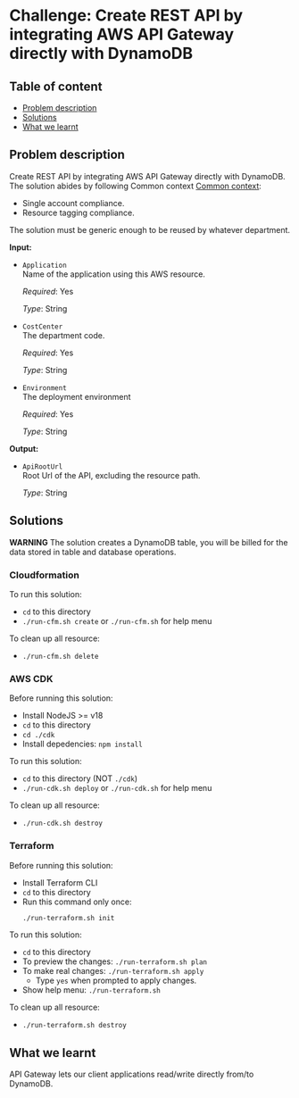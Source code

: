 # Challenge: Create REST API by integrating AWS API Gateway directly with DynamoDB

## Table of content
* [Problem description](#problem-description)
* [Solutions](#solutions)
* [What we learnt](#what-we-learnt)

## Problem description

Create REST API by integrating AWS API Gateway directly with DynamoDB.
The solution abides by following Common context [Common context](../../../README.md#common-context):
  * Single account compliance.
  * Resource tagging compliance.

The solution must be generic enough to be reused by whatever department.

**Input:**
  * `Application`<br>
    Name of the application using this AWS resource.

    *Required*: Yes

    *Type*: String

  * `CostCenter`<br>
    The department code.

    *Required*: Yes

    *Type*: String

  * `Environment`<br>
    The deployment environment

    *Required*: Yes

    *Type*: String

**Output:**
  * `ApiRootUrl`<br>
    Root Url of the API, excluding the resource path.

    *Type*: String

## Solutions

**WARNING** The solution creates a DynamoDB table, you will be billed for the data stored in table and database operations.

### **Cloudformation**

To run this solution:
  - `cd` to this directory
  - `./run-cfm.sh create` or `./run-cfm.sh` for help menu

To clean up all resource:
  - `./run-cfm.sh delete`

### **AWS CDK**

Before running this solution:
  - Install NodeJS >= v18
  - `cd` to this directory
  - `cd ./cdk`
  - Install depedencies: `npm install`

To run this solution:
  - `cd` to this directory (NOT `./cdk`)
  - `./run-cdk.sh deploy` or `./run-cdk.sh` for help menu

To clean up all resource:
  - `./run-cdk.sh destroy`

### **Terraform**

Before running this solution:
  - Install Terraform CLI
  - `cd` to this directory
  - Run this command only once:
    ```bash
    ./run-terraform.sh init
    ```

To run this solution:
  - `cd` to this directory
  - To preview the changes: `./run-terraform.sh plan`
  - To make real changes: `./run-terraform.sh apply`
    - Type `yes` when prompted to apply changes.
  - Show help menu: `./run-terraform.sh`

To clean up all resource:
  - `./run-terraform.sh destroy`

## What we learnt

API Gateway lets our client applications read/write directly from/to DynamoDB.
